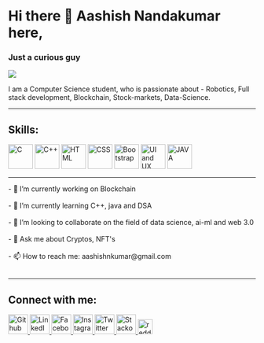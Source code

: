 <h1> Hi there 👋 Aashish Nandakumar here,</h1>
<h3>Just a curious guy</h3>

<img src="https://th.bing.com/th/id/R.e29bb7442cd87ba87598094cb0a62f16?rik=tmKXFbDVvWULWg&riu=http%3a%2f%2fwww.crea-ko.com%2fwp-content%2fuploads%2f2016%2f06%2fillustration-male-engineer-Feature_1290x688_MS1.jpg&ehk=g8zBoAcHYR6WXhYY5Fmx6DwVEC9Dz5M9VMB%2bolRlfdE%3d&risl=&pid=ImgRaw&r=0" >

I am a Computer Science student, who is passionate about - Robotics, Full stack development, Blockchain, Stock-markets, Data-Science. 
<hr>
<h2>Skills:</h2>   
<img src='https://cdn-icons-png.flaticon.com/512/3097/3097008.png' alt='C'height='50'>
<img src='https://cdn-icons-png.flaticon.com/512/6132/6132222.png' alt='C++'height='50'>
<img src='https://cdn-icons-png.flaticon.com/512/888/888859.png' alt='HTML'height='50'>
<img src='https://cdn-icons-png.flaticon.com/512/888/888847.png' alt='CSS'height='50'>
<img src='https://cdn-icons-png.flaticon.com/512/5968/5968672.png' alt='Bootstrap'height='50'>
<img src='https://cdn-icons-png.flaticon.com/512/1991/1991307.png' alt='UI and UX'height='50'>
<img src='https://cdn-icons-png.flaticon.com/512/5968/5968282.png' alt='JAVA'height='50'>
    
<hr>
- 🔭 I’m currently working on Blockchain<br><br> 
- 🌱 I’m currently learning C++, java and DSA<br><br> 
- 👯 I’m looking to collaborate on the field of data science, ai-ml and web 3.0<br><br> 
- 💬 Ask me about Cryptos, NFT's<br><br> 
- 📫 How to reach me: aashishnkumar@gmail.com<br><br> 

<hr>

 <h2>Connect with me: </h2>
<a href="https://github.com/AashishNandakumar">
<img src="https://cdn-icons-png.flaticon.com/512/733/733553.png" alt="Github" height='40' >
</a>
<a href="https://www.linkedin.com/in/aashish-nandakumar-932972228/">
<img src="https://cdn-icons-png.flaticon.com/512/3536/3536505.png" alt="LinkedIn" height='40' >
</a>
<a href="https://www.facebook.com/AashishNandakumar">
<img src="https://cdn-icons-png.flaticon.com/512/174/174848.png" alt="Facebook" height='40' >
</a>
<a href="https://www.instagram.com/noire7871/">
<img src="https://cdn-icons-png.flaticon.com/512/1409/1409946.png" alt="Instagram" height='40' >
</a>
<a href="https://twitter.com/@AashishNandak">
<img src="https://www.1min30.com/logo/wp-content/uploads/2017/05/Twitter-logo.png" alt="Twitter" height='40' >
</a>
<a href="https://stackoverflow.com/users/17985527">
<img src="https://th.bing.com/th/id/OIP.mVLuON_t2heTuQRdUzLysAHaEh?pid=ImgDet&rs=1" alt="Stackoverflow" height='40' >
</a>
<a href="https://www.reddit.com/user/Glittering-Hunt-1328">
<img src="https://cdn-icons-png.flaticon.com/512/3536/3536761.png" alt="reddit" height='30' >
</a>
   

